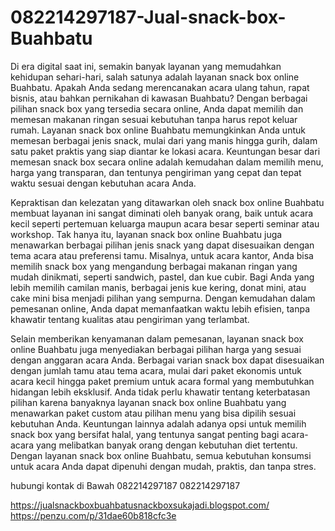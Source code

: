 # 082214297187-Jual-snack-box-Buahbatu
 Di era digital saat ini, semakin banyak layanan yang memudahkan kehidupan sehari-hari, salah satunya adalah layanan snack box online Buahbatu. Apakah Anda sedang merencanakan acara ulang tahun, rapat bisnis, atau bahkan pernikahan di kawasan Buahbatu? Dengan berbagai pilihan snack box yang tersedia secara online, Anda dapat memilih dan memesan makanan ringan sesuai kebutuhan tanpa harus repot keluar rumah. Layanan snack box online Buahbatu memungkinkan Anda untuk memesan berbagai jenis snack, mulai dari yang manis hingga gurih, dalam satu paket praktis yang siap diantar ke lokasi acara. Keuntungan besar dari memesan snack box secara online adalah kemudahan dalam memilih menu, harga yang transparan, dan tentunya pengiriman yang cepat dan tepat waktu sesuai dengan kebutuhan acara Anda.

Kepraktisan dan kelezatan yang ditawarkan oleh snack box online Buahbatu membuat layanan ini sangat diminati oleh banyak orang, baik untuk acara kecil seperti pertemuan keluarga maupun acara besar seperti seminar atau workshop. Tak hanya itu, layanan snack box online Buahbatu juga menawarkan berbagai pilihan jenis snack yang dapat disesuaikan dengan tema acara atau preferensi tamu. Misalnya, untuk acara kantor, Anda bisa memilih snack box yang mengandung berbagai makanan ringan yang mudah dinikmati, seperti sandwich, pastel, dan kue cubir. Bagi Anda yang lebih memilih camilan manis, berbagai jenis kue kering, donat mini, atau cake mini bisa menjadi pilihan yang sempurna. Dengan kemudahan dalam pemesanan online, Anda dapat memanfaatkan waktu lebih efisien, tanpa khawatir tentang kualitas atau pengiriman yang terlambat.

Selain memberikan kenyamanan dalam pemesanan, layanan snack box online Buahbatu juga menyediakan berbagai pilihan harga yang sesuai dengan anggaran acara Anda. Berbagai varian snack box dapat disesuaikan dengan jumlah tamu atau tema acara, mulai dari paket ekonomis untuk acara kecil hingga paket premium untuk acara formal yang membutuhkan hidangan lebih eksklusif. Anda tidak perlu khawatir tentang keterbatasan pilihan karena banyaknya layanan snack box online Buahbatu yang menawarkan paket custom atau pilihan menu yang bisa dipilih sesuai kebutuhan Anda. Keuntungan lainnya adalah adanya opsi untuk memilih snack box yang bersifat halal, yang tentunya sangat penting bagi acara-acara yang melibatkan banyak orang dengan kebutuhan diet tertentu. Dengan layanan snack box online Buahbatu, semua kebutuhan konsumsi untuk acara Anda dapat dipenuhi dengan mudah, praktis, dan tanpa stres.

hubungi kontak di Bawah
082214297187
082214297187

https://jualsnackboxbuahbatusnackboxsukajadi.blogspot.com/
 https://penzu.com/p/31dae60b818cfc3e


